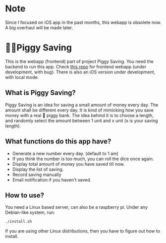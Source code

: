 # Note
Since I focused on iOS app in the past months, this webapp is obsolete now. A big overhaul will be made later. 

# :pig::pig:Piggy Saving

This is the webapp (frontend) part of project Piggy Saving. You need the backend to run this app. Check [this repo](https://github.com/Studio-TJ/Piggy-Saving-Backend) for frontend webapp (under development, with bug). There is also an iOS version under development, with local mode.

## What is Piggy Saving?

Piggy Saving is an idea for saving a small amount of money every day. The amount shall be different every day. It is kind of mimicking how you save money with a real :pig: piggy bank. The idea behind it is to choose a length, and randomly select the amount between 1 unit and x unit (x is your saving length).

## What functions do this app have?

* Generate a new number every day. (default to 1 am)
* If you think the number is too much, you can roll the dice once again.
* Display total amount of money you have saved till now.
* Display the list of saving.
* Record saving manually
* Email notification if you haven't saved.

## How to use?

You need a Linux based server, can also be a raspberry pi. Under any Debian-like system, run:

```bash
./install.sh
```

If you are using other Linux distributions, then you have to figure out how to install.
